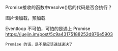Promise接收的函数中resolve()后的代码是否会执行？

图片懒加载，预加载

Eventloop 不可怕，可怕的是遇上 Promise https://juejin.im/post/5c9a43175188252d876e5903

    Promise 的话，是不是应该速战速决了

